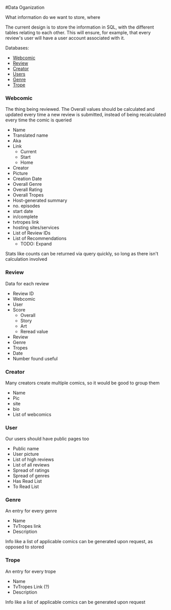 #Data Oganization

What information do we want to store, where

The current design is to store the information in SQL, with the different tables relating to each other. This will ensure, for example, that every review's user will have a user account associated with it.

Databases:
- [Webcomic](#webcomic)
- [Review](#review)
- [Creator](#creator)
- [Users](#user)
- [Genre](#genre)
- [Trope](#trope)

### Webcomic
The thing being reviewed. The Overall values should be calculated and updated every time a new review is submitted, instead of being recalculated every time the comic is queried 

- Name
- Translated name
- Aka
- Link
    - Current
    - Start
    - Home
- Creator
- Picture
- Creation Date
- Overall Genre
- Overall Rating
- Overall Tropes
- Host-generated summary
- no. episodes
- start date
- in/complete
- tvtropes link
- hosting sites/services
- List of Review IDs
- List of Recommendations 
    - TODO: Expand

Stats like counts can be returned via query quickly, so long as there isn't calculation involved

### Review
Data for each review

- Review ID
- Webcomic
- User
- Score
    - Overall
    - Story
    - Art
    - Reread value
- Review
- Genre
- Tropes
- Date
- Number found useful

### Creator
Many creators create multiple comics, so it would be good to group them

- Name
- Pic
- site
- bio
- List of webcomics

### User
Our users should have public pages too

- Public name
- User picture
- List of high reviews
- List of all reviews
- Spread of ratings
- Spread of genres
- Has Read List
- To Read List

### Genre
An entry for every genre

- Name
- TvTropes link
- Description

Info like a list of applicable comics can be generated upon request, as opposed to stored

### Trope
An entry for every trope

- Name
- TvTropes Link (?)
- Description

Info like a list of applicable comics can be generated upon request